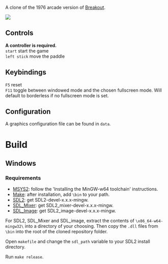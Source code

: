 A clone of the 1976 arcade version of [Breakout](https://en.wikipedia.org/wiki/Breakout_(video_game)?&useskin=vector).

![](https://files.catbox.moe/crmcxq.png)

## Controls
**A controller is required.**  
`start` start the game  
`left stick` move the paddle  

## Keybindings
`F5` reset  
`F11` toggle between windowed mode and the chosen fullscreen mode. Will default to borderless if no fullscreen mode is set.

## Configuration
A graphics configuration file can be found in `data`.  

# Build
## Windows
### Requirements
- [MSYS2](https://code.visualstudio.com/docs/cpp/config-mingw#_installing-the-mingww64-toolchain): follow the 'Installing the MinGW-w64 toolchain' instructions.
- [Make](https://gnuwin32.sourceforge.net/packages/make.htm): after installation, add `\bin` to your path.
- [SDL2](https://github.com/libsdl-org/SDL/releases/latest): get SDL2-devel-x.x.x-mingw.
- [SDL_Mixer](https://github.com/libsdl-org/SDL_mixer/releases/latest): get SDL2_mixer-devel-x.x.x-mingw.
- [SDL_Image](https://github.com/libsdl-org/SDL_image/releases/latest): get SDL2_image-devel-x.x.x-mingw.

For SDL2, SDL_Mixer and SDL_image, extract the contents of `\x86_64-w64-mingw32\` into a directory of your choosing. Then copy the `.dll` files from `\bin` into the root of the cloned repository folder.

Open `makefile` and change the `sdl_path` variable to your SDL2 install directory.

Run `make release`.
